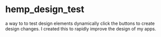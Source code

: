 # hemp_design_test
a way to to test design elements dynamically
click the buttons to create design changes. I created this to rapidly improve the design of my apps.
